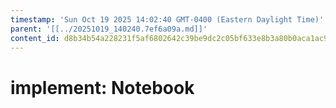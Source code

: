 ```yaml
---
timestamp: 'Sun Oct 19 2025 14:02:40 GMT-0400 (Eastern Daylight Time)'
parent: '[[../20251019_140240.7ef6a09a.md]]'
content_id: d8b34b54a228231f5af6802642c39be9dc2c05bf633e8b3a80b0aca1ac93821f
---
```


# implement: Notebook
